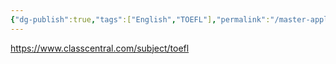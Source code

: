 ```yaml
---
{"dg-publish":true,"tags":["English","TOEFL"],"permalink":"/master-application/TOEFL/","dgPassFrontmatter":true,"created":"2023-04-22T14:42:08.914+08:00","updated":"2023-04-23T11:47:32.886+08:00"}
---
```



https://www.classcentral.com/subject/toefl

